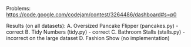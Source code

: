 Problems:
https://code.google.com/codejam/contest/3264486/dashboard#s=p0

Results (on all datasets):
A. Oversized Pancake Flipper (pancakes.py) - correct
B. Tidy Numbers (tidy.py) - correct
C. Bathroom Stalls (stalls.py) - incorrect on the large dataset
D. Fashion Show (no implementation)